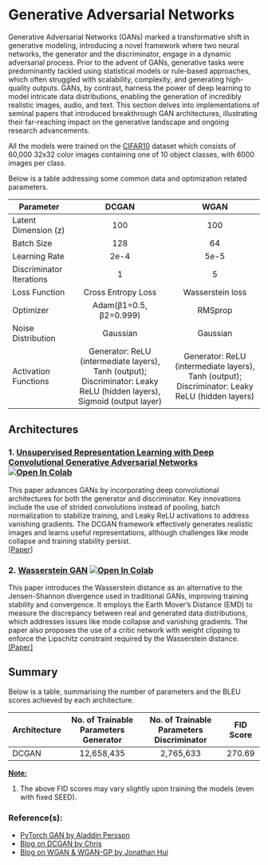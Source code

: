 # Generative Adversarial Networks

Generative Adversarial Networks (GANs) marked a transformative shift in generative modeling, introducing a novel framework where two neural networks, the generator and the discriminator, engage in a dynamic adversarial process. Prior to the advent of GANs, generative tasks were predominantly tackled using statistical models or rule-based approaches, which often struggled with scalability, complexity, and generating high-quality outputs. GANs, by contrast, harness the power of deep learning to model intricate data distributions, enabling the generation of incredibly realistic images, audio, and text. This section delves into implementations of seminal papers that introduced breakthrough GAN architectures, illustrating their far-reaching impact on the generative landscape and ongoing research advancements.

All the models were trained on the [CIFAR10](https://www.kaggle.com/c/cifar-10/) dataset which consists of 60,000 32x32 color images containing one of 10 object classes, with 6000 images per class.

Below is a table addressing some common data and optimization related parameters.

| Parameter                |          DCGAN        |              WGAN             |
| ------------------------ |:---------------------:|:-----------------------------:|
| Latent Dimension (z)     |           100         |              100              |
| Batch Size               |           128         |               64              |
| Learning Rate            |           2e-4        |              5e-5             |
| Discriminator Iterations |            1          |                5              |
| Loss Function            |   Cross Entropy Loss  |       Wasserstein loss        |
| Optimizer                | Adam(β1=0.5, β2=0.999)|             RMSprop           |
| Noise Distribution       |        Gaussian       |             Gaussian          |
| Activation Functions     |Generator: ReLU (intermediate layers), Tanh (output); Discriminator: Leaky ReLU (hidden layers), Sigmoid (output layer)|Generator: ReLU (intermediate layers), Tanh (output); Discriminator: Leaky ReLU (hidden layers)|

## Architectures

### 1. [Unsupervised Representation Learning with Deep Convolutional Generative Adversarial Networks](https://github.com/Aiden-Ross-Dsouza/Generative-Models/blob/a2d87c38e41ebc374f4e9c9a6deda99fb91a8384/Generative%20Adversarial%20Networks/notebooks/DCGAN.ipynb) [![Open In Colab](https://colab.research.google.com/assets/colab-badge.svg)](https://colab.research.google.com/drive/1OfWn0-nDdxi_66ZS-qPD4Eii1A2Jd1Rt?usp=sharing)
This paper advances GANs by incorporating deep convolutional architectures for both the generator and discriminator. Key innovations include the use of strided convolutions instead of pooling, batch normalization to stabilize training, and Leaky ReLU activations to address vanishing gradients. The DCGAN framework effectively generates realistic images and learns useful representations, although challenges like mode collapse and training stability persist.
<br>
[[Paper]](https://arxiv.org/abs/1511.06434)

### 2. [Wasserstein GAN](https://github.com/Aiden-Ross-Dsouza/Generative-Models/blob/a2d87c38e41ebc374f4e9c9a6deda99fb91a8384/Generative%20Adversarial%20Networks/notebooks/WGAN.ipynb) [![Open In Colab](https://colab.research.google.com/assets/colab-badge.svg)](https://colab.research.google.com/drive/1Fz-QJKFOcdCCX61LR05dTzQYZuO2IQ59?usp=sharing)
This paper introduces the Wasserstein distance as an alternative to the Jensen-Shannon divergence used in traditional GANs, improving training stability and convergence. It employs the Earth Mover’s Distance (EMD) to measure the discrepancy between real and generated data distributions, which addresses issues like mode collapse and vanishing gradients. The paper also proposes the use of a critic network with weight clipping to enforce the Lipschitz constraint required by the Wasserstein distance.
<br>
[[Paper]](https://arxiv.org/abs/1701.07875)

## Summary
Below is a table, summarising the number of parameters and the BLEU scores achieved by each architecture.

| Architecture                        | No. of Trainable Parameters Generator | No. of Trainable Parameters Discriminator | FID Score  |
| ----------------------------------- |:-------------------------------------:|:-----------------------------------------:|:----------:|
| DCGAN                               |               12,658,435              |                  2,765,633                |   270.69   |

<ins>**Note:**</ins>
1. The above FID scores may vary slightly upon training the models (even with fixed SEED).

### Reference(s):
* [PyTorch GAN by Aladdin Persson](https://github.com/aladdinpersson/Machine-Learning-Collection/tree/558557c7989f0b10fee6e8d8f953d7269ae43d4f/ML/Pytorch/GANs)
* [Blog on DCGAN by Chris](https://medium.com/@kyang3200/deep-learning-dcgan-deep-convolutional-generative-adversarial-network-882624fdefe3)
* [Blog on WGAN & WGAN-GP by Jonathan Hui](https://jonathan-hui.medium.com/gan-wasserstein-gan-wgan-gp-6a1a2aa1b490)
